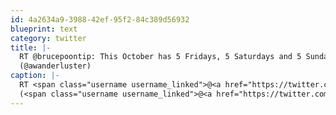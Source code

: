 ```yaml
---
id: 4a2634a9-3988-42ef-95f2-84c389d56932
blueprint: text
category: twitter
title: |-
  RT @brucepoontip: This October has 5 Fridays, 5 Saturdays and 5 Sundays all in one month. It happens once in 823 years.
  (@awanderluster)
caption: |-
  RT <span class="username username_linked">@<a href="https://twitter.com/brucepoontip" title="Bruce Poon Tip">brucepoontip</a></span>: This October has 5 Fridays, 5 Saturdays and 5 Sundays all in one month. It happens once in 823 years.
  (<span class="username username_linked">@<a href="https://twitter.com/awanderluster" title="Annie">awanderluster</a></span>)
---
```

